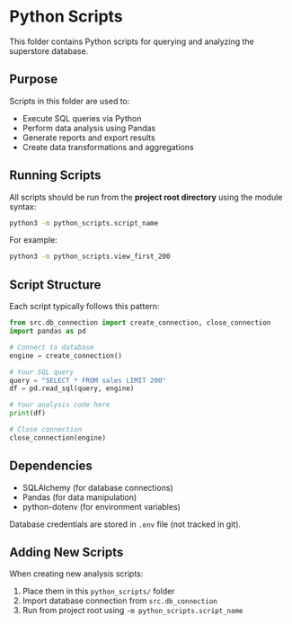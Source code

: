 # Python Scripts

This folder contains Python scripts for querying and analyzing the superstore database.

## Purpose

Scripts in this folder are used to:
- Execute SQL queries via Python
- Perform data analysis using Pandas
- Generate reports and export results
- Create data transformations and aggregations

## Running Scripts

All scripts should be run from the **project root directory** using the module syntax:

```bash
python3 -m python_scripts.script_name
```

For example:
```bash
python3 -m python_scripts.view_first_200
```

## Script Structure

Each script typically follows this pattern:

```python
from src.db_connection import create_connection, close_connection
import pandas as pd

# Connect to database
engine = create_connection()

# Your SQL query
query = "SELECT * FROM sales LIMIT 200"
df = pd.read_sql(query, engine)

# Your analysis code here
print(df)

# Close connection
close_connection(engine)
```

## Dependencies

- SQLAlchemy (for database connections)
- Pandas (for data manipulation)
- python-dotenv (for environment variables)

Database credentials are stored in `.env` file (not tracked in git).

## Adding New Scripts

When creating new analysis scripts:
1. Place them in this `python_scripts/` folder
2. Import database connection from `src.db_connection`
3. Run from project root using `-m python_scripts.script_name`
